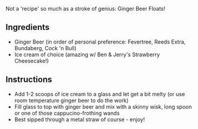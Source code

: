 Not a 'recipe' so much as a stroke of genius: Ginger Beer Floats!

## Ingredients
* Ginger Beer (in order of personal preference: Fevertree, Reeds Extra, Bundaberg, Cock 'n Bull)
* Ice cream of choice (amazing w/ Ben & Jerry's Strawberry Cheesecake!)

## Instructions
* Add 1-2 scoops of ice cream to a glass and let get a bit melty (or use room temperature ginger beer to do the work)
* Fill glass to top with ginger beer and mix with a skinny wisk, long spoon or one of those cappucino-frothing wands
* Best sipped through a metal straw of course - enjoy!
